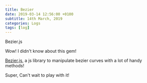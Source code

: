 ```yaml
---
title: Bezier
date: 2019-03-14 12:56:00 +0100
subtitle: 14th March, 2019
categories: Logs
tags: [log]
---
```


Bezier.js

Wow! I didn't know about this gem! 

[Bezier.js](http://pomax.github.io/bezierjs/), a js library to manipulate bezier curves with a lot of handy methods!

Super, Can't wait to play with it!